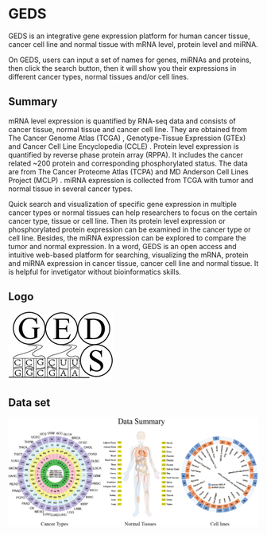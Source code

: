 # GEDS

GEDS is an integrative gene expression platform for human cancer tissue, cancer cell line and normal tissue with mRNA level, protein level and miRNA.

On GEDS, users can input a set of names for genes, miRNAs and proteins, then click the search button, then it will show you their expressions in different cancer types, normal tissues and/or cell lines.

## Summary

mRNA level expression is quantified by RNA-seq data and consists of cancer tissue, normal tissue and cancer cell line. They are obtained from The Cancer Genome Atlas (TCGA) , Genotype-Tissue Expression (GTEx) and Cancer Cell Line Encyclopedia (CCLE) .
Protein level expression is quantified by reverse phase protein array (RPPA). It includes the cancer related ~200 protein and corresponding phosphorylated status. The data are from The Cancer Proteome Atlas (TCPA) and MD Anderson Cell Lines Project (MCLP) .
miRNA expression is collected from TCGA with tumor and normal tissue in several cancer types.

Quick search and visualization of specific gene expression in multiple cancer types or normal tissues can help researchers to focus on the certain cancer type, tissue or cell line. Then its protein level expression or phosphorylated protein expression can be examined in the cancer type or cell line. Besides, the miRNA expression can be explored to compare the tumor and normal expression. In a word, GEDS is an open access and intuitive web-based platform for searching, visualizing the mRNA, protein and miRNA expression in cancer tissue, cancer cell line and normal tissue. It is helpful for invetigator without bioinformatics skills.

## Logo

![GEDS logo](www/img/logo.png)

## Data set

![Data set](www/img/combine.png)
